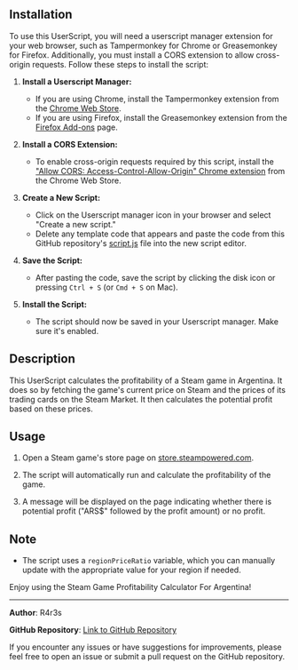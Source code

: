## Installation

To use this UserScript, you will need a userscript manager extension for your web browser, such as Tampermonkey for Chrome or Greasemonkey for Firefox. Additionally, you must install a CORS extension to allow cross-origin requests. Follow these steps to install the script:

1. **Install a Userscript Manager:**

   - If you are using Chrome, install the Tampermonkey extension from the [Chrome Web Store](https://chrome.google.com/webstore/detail/tampermonkey/dhdgffkkebhmkfjojejmpbldmpobfkfo).
   - If you are using Firefox, install the Greasemonkey extension from the [Firefox Add-ons](https://addons.mozilla.org/en-US/firefox/addon/greasemonkey/) page.

2. **Install a CORS Extension:**

   - To enable cross-origin requests required by this script, install the ["Allow CORS: Access-Control-Allow-Origin" Chrome extension](https://chrome.google.com/webstore/detail/allow-cors-access-control/lhobafahddgcelffkeicbaginigeejlf) from the Chrome Web Store.

3. **Create a New Script:**

   - Click on the Userscript manager icon in your browser and select "Create a new script."
   - Delete any template code that appears and paste the code from this GitHub repository's [script.js](https://github.com/your-username/your-repo-name/blob/main/script.js) file into the new script editor.

4. **Save the Script:**

   - After pasting the code, save the script by clicking the disk icon or pressing `Ctrl + S` (or `Cmd + S` on Mac).

5. **Install the Script:**

   - The script should now be saved in your Userscript manager. Make sure it's enabled.

## Description

This UserScript calculates the profitability of a Steam game in Argentina. It does so by fetching the game's current price on Steam and the prices of its trading cards on the Steam Market. It then calculates the potential profit based on these prices.

## Usage

1. Open a Steam game's store page on [store.steampowered.com](https://store.steampowered.com/app/*).

2. The script will automatically run and calculate the profitability of the game.

3. A message will be displayed on the page indicating whether there is potential profit ("ARS$" followed by the profit amount) or no profit.

## Note

- The script uses a `regionPriceRatio` variable, which you can manually update with the appropriate value for your region if needed.

Enjoy using the Steam Game Profitability Calculator For Argentina!

---

**Author**: R4r3s

**GitHub Repository**: [Link to GitHub Repository](https://github.com/your-username/your-repo-name)

If you encounter any issues or have suggestions for improvements, please feel free to open an issue or submit a pull request on the GitHub repository.
